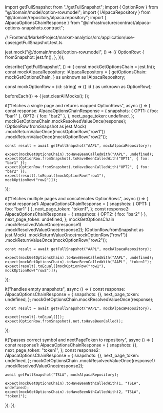 import getFullSnapshot from "./getFullSnapshot";
import { OptionRow } from "@/domain/model/option-row.model";
import { IAlpacaRepository } from "@/domain/repository/alpaca.repository";
import { AlpacaOptionsChainResponse } from "@/infrastructure/contract/alpaca-options-snapshots.contract";

// Frontend/MarketProject/market-analytics/src/application/use-case/getFullSnapshot.test.ts

jest.mock("@/domain/model/option-row.model", () => ({
  OptionRow: {
    fromSnapshot: jest.fn(),
  },
}));

describe("getFullSnapshot", () => {
  const mockGetOptionsChain = jest.fn();
  const mockAlpacaRepository: IAlpacaRepository = {
    getOptionsChain: mockGetOptionsChain,
  } as unknown as IAlpacaRepository;

  const mockOptionRow = (id: string) => ({ id } as unknown as OptionRow);

  beforeEach(() => {
    jest.clearAllMocks();
  });

  it("fetches a single page and returns mapped OptionRows", async () => {
    const response: AlpacaOptionsChainResponse = {
      snapshots: {
        OPT1: { foo: "bar1" },
        OPT2: { foo: "bar2" },
      },
      next_page_token: undefined,
    };
    mockGetOptionsChain.mockResolvedValueOnce(response);
    (OptionRow.fromSnapshot as jest.Mock)
      .mockReturnValueOnce(mockOptionRow("row1"))
      .mockReturnValueOnce(mockOptionRow("row2"));

    const result = await getFullSnapshot("AAPL", mockAlpacaRepository);

    expect(mockGetOptionsChain).toHaveBeenCalledWith("AAPL", undefined);
    expect(OptionRow.fromSnapshot).toHaveBeenCalledWith("OPT1", { foo: "bar1" });
    expect(OptionRow.fromSnapshot).toHaveBeenCalledWith("OPT2", { foo: "bar2" });
    expect(result).toEqual([mockOptionRow("row1"), mockOptionRow("row2")]);
  });

  it("fetches multiple pages and concatenates OptionRows", async () => {
    const response1: AlpacaOptionsChainResponse = {
      snapshots: { OPT1: { foo: "bar1" } },
      next_page_token: "token1",
    };
    const response2: AlpacaOptionsChainResponse = {
      snapshots: { OPT2: { foo: "bar2" } },
      next_page_token: undefined,
    };
    mockGetOptionsChain
      .mockResolvedValueOnce(response1)
      .mockResolvedValueOnce(response2);
    (OptionRow.fromSnapshot as jest.Mock)
      .mockReturnValueOnce(mockOptionRow("row1"))
      .mockReturnValueOnce(mockOptionRow("row2"));

    const result = await getFullSnapshot("AAPL", mockAlpacaRepository);

    expect(mockGetOptionsChain).toHaveBeenCalledWith("AAPL", undefined);
    expect(mockGetOptionsChain).toHaveBeenCalledWith("AAPL", "token1");
    expect(result).toEqual([mockOptionRow("row1"), mockOptionRow("row2")]);
  });

  it("handles empty snapshots", async () => {
    const response: AlpacaOptionsChainResponse = {
      snapshots: {},
      next_page_token: undefined,
    };
    mockGetOptionsChain.mockResolvedValueOnce(response);

    const result = await getFullSnapshot("AAPL", mockAlpacaRepository);

    expect(result).toEqual([]);
    expect(OptionRow.fromSnapshot).not.toHaveBeenCalled();
  });

  it("passes correct symbol and nextPageToken to repository", async () => {
    const response1: AlpacaOptionsChainResponse = {
      snapshots: {},
      next_page_token: "token1",
    };
    const response2: AlpacaOptionsChainResponse = {
      snapshots: {},
      next_page_token: undefined,
    };
    mockGetOptionsChain
      .mockResolvedValueOnce(response1)
      .mockResolvedValueOnce(response2);

    await getFullSnapshot("TSLA", mockAlpacaRepository);

    expect(mockGetOptionsChain).toHaveBeenNthCalledWith(1, "TSLA", undefined);
    expect(mockGetOptionsChain).toHaveBeenNthCalledWith(2, "TSLA", "token1");
  });
});